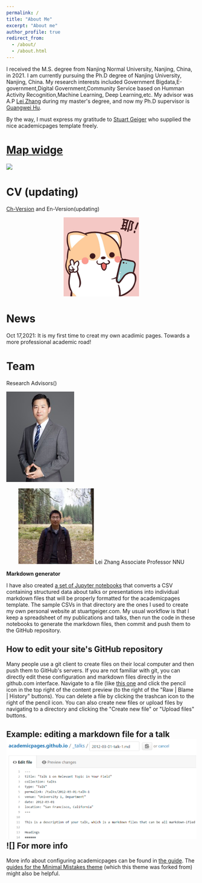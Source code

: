 ```yaml
---
permalink: /
title: "About Me"
excerpt: "About me"
author_profile: true
redirect_from: 
  - /about/
  - /about.html
---
```





I received the M.S. degree from Nanjing Normal University, Nanjing, China, in 2021. I am currently pursuing the Ph.D degree of Nanjing University, Nanjing, China. 
My research interests included Government Bigdata,E-government,Digital Government,Community Service based on Humman Activity Recognition,Machine Learning, Deep Learning,etc. My advisor was A.P [Lei Zhang](http://d.njnu.edu.cn/person/3288.html) during my master's degree, and now my Ph.D supervisor is [Guangwei Hu](https://im.nju.edu.cn/hgw/list.htm). 

By the way, I must express my gratitude to [Stuart Geiger](https://pages.github.com) who supplied the nice academicpages template freely. 


[Map widge](https://clustrmaps.com/site/1bkl9)
========
<a href="https://clustrmaps.com/site/1bkl9">
    <img src="http://www.clustrmaps.com/map_v2.png?d=Low9E1eDuwQC9_4r3QNfSbfjL1XZUwXz09oQFvUEK2s&cl=ffffff">
</a> 


CV (updating)
========
[Ch-Version](https://github.com/tengqi159/tengqi.github.io/blob/main/CV.pdf) and En-Version(updating)

<center class="half">
    <img src="cute1.png" width="200"/> 
</center>

News
====
Oct 17,2021: 
It is my first time to creat my own acadimic pages. Towards a more professional academic road!


Team 
=====
Research Advisors()

![Guangwei Hu](huguangwei.png)

<center class="half">
    <img src="leizhang.png" width="200"/> 
  Lei Zhang
Associate Professor
NNU
</center>


**Markdown generator**

I have also created [a set of Jupyter notebooks](https://github.com/academicpages/academicpages.github.io/tree/master/markdown_generator
) that converts a CSV containing structured data about talks or presentations into individual markdown files that will be properly formatted for the academicpages template. The sample CSVs in that directory are the ones I used to create my own personal website at stuartgeiger.com. My usual workflow is that I keep a spreadsheet of my publications and talks, then run the code in these notebooks to generate the markdown files, then commit and push them to the GitHub repository.

How to edit your site's GitHub repository
------
Many people use a git client to create files on their local computer and then push them to GitHub's servers. If you are not familiar with git, you can directly edit these configuration and markdown files directly in the github.com interface. Navigate to a file (like [this one](https://github.com/academicpages/academicpages.github.io/blob/master/_talks/2012-03-01-talk-1.md) and click the pencil icon in the top right of the content preview (to the right of the "Raw | Blame | History" buttons). You can delete a file by clicking the trashcan icon to the right of the pencil icon. You can also create new files or upload files by navigating to a directory and clicking the "Create new file" or "Upload files" buttons. 

Example: editing a markdown file for a talk
![Editing a markdown file for a talk](/images/editing-talk.png)
![]
For more info
------
More info about configuring academicpages can be found in [the guide](https://academicpages.github.io/markdown/). The [guides for the Minimal Mistakes theme](https://mmistakes.github.io/minimal-mistakes/docs/configuration/) (which this theme was forked from) might also be helpful.
